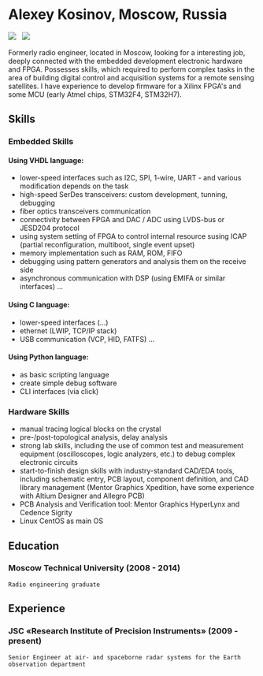 # Alexey Kosinov, Moscow, Russia

[![](https://img.shields.io/badge/LinkedIn-0077B5?style=for-the-badge&logo=linkedin&logoColor=white)](https://www.linkedin.com/in/a-kosinov/)
&nbsp;
[![](https://img.shields.io/badge/ProtonMail-8B89CC?style=for-the-badge&logo=protonmail&logoColor=white)](kosinov@protonmail.com)
	
Formerly radio engineer, located in Moscow, looking for a interesting job, deeply connected with the embedded development electronic hardware and FPGA. Possesses skills, which required to perform complex tasks in the area of building digital control and acquisition systems for a remote sensing satellites. 
I have experience to develop firmware for a Xilinx FPGA's and some MCU (early Atmel chips, STM32F4, STM32H7). 

## Skills

### Embedded Skills

#### Using VHDL language:
  - lower-speed interfaces such as I2C, SPI, 1-wire, UART - and various modification depends on the task
  - high-speed SerDes transceivers: custom development, tunning, debugging
  - fiber optics transceivers communication
  - connectivity between FPGA and DAC / ADC using LVDS-bus or JESD204 protocol
  - using system setting of FPGA to control internal resource susing ICAP (partial reconfiguration, multiboot, single event upset)
  - memory implementation such as RAM, ROM, FIFO
  - debugging using pattern generators and analysis them on the receive side
  - asynchronous communication with DSP (using EMIFA or similar interfaces)
  ...
  
#### Using C language:
  - lower-speed interfaces (...)
  - ethernet (LWIP, TCP/IP stack)
  - USB communication (VCP, HID, FATFS)
  ...

#### Using Python language:
  - as basic scripting language
  - create simple debug software
  - CLI interfaces (via click)

### Hardware Skills
  - manual tracing logical blocks on the crystal
  - pre-/post-topological analysis, delay analysis
  - strong lab skills, including the use of common test and measurement equipment (oscilloscopes, logic analyzers, etc.) to debug complex electronic circuits
  - start-to-finish design skills with industry-standard CAD/EDA tools, including schematic entry, PCB layout, component definition, and CAD library management (Mentor Graphics Xpedition, have some experience with Altium Designer and Allegro PCB)
  - PCB Analysis and Verification tool: Mentor Graphics HyperLynx and Cedence Sigrity
  - Linux CentOS as main OS 

## Education

### Moscow Technical University (2008 - 2014)
    Radio engineering graduate

## Experience

### JSC «Research Institute of Precision Instruments» (2009 - present)
    Senior Engineer at air- and spaceborne radar systems for the Earth observation department
